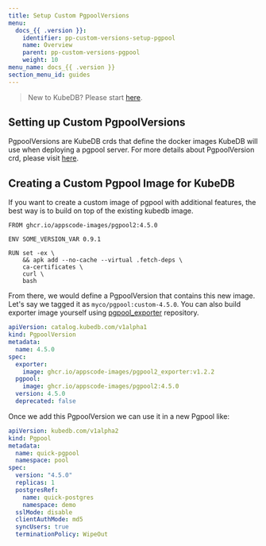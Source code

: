 ```yaml
---
title: Setup Custom PgpoolVersions
menu:
  docs_{{ .version }}:
    identifier: pp-custom-versions-setup-pgpool
    name: Overview
    parent: pp-custom-versions-pgpool
    weight: 10
menu_name: docs_{{ .version }}
section_menu_id: guides
---
```


> New to KubeDB? Please start [here](/docs/README.md).

## Setting up Custom PgpoolVersions

PgpoolVersions are KubeDB crds that define the docker images KubeDB will use when deploying a pgpool server. For more details about PgpoolVersion crd, please visit [here](/docs/guides/pgpool/concepts/catalog.md).

## Creating a Custom Pgpool Image for KubeDB

If you want to create a custom image of pgpool with additional features, the best way is to build on top of the existing kubedb image.

```docker
FROM ghcr.io/appscode-images/pgpool2:4.5.0

ENV SOME_VERSION_VAR 0.9.1

RUN set -ex \
    && apk add --no-cache --virtual .fetch-deps \
    ca-certificates \
    curl \
    bash
```

From there, we would define a PgpoolVersion that contains this new image. Let's say we tagged it as `myco/pgpool:custom-4.5.0`.  You can also build exporter image yourself using [pgpool_exporter](https://github.com/appscode-images/pgpool2_exporter/) repository.

```yaml
apiVersion: catalog.kubedb.com/v1alpha1
kind: PgpoolVersion
metadata:
  name: 4.5.0
spec:
  exporter:
    image: ghcr.io/appscode-images/pgpool2_exporter:v1.2.2
  pgpool:
    image: ghcr.io/appscode-images/pgpool2:4.5.0
  version: 4.5.0
  deprecated: false
```

Once we add this PgpoolVersion we can use it in a new Pgpool like:

```yaml
apiVersion: kubedb.com/v1alpha2
kind: Pgpool
metadata:
  name: quick-pgpool
  namespace: pool
spec:
  version: "4.5.0"
  replicas: 1
  postgresRef:
    name: quick-postgres
    namespace: demo
  sslMode: disable
  clientAuthMode: md5
  syncUsers: true
  terminationPolicy: WipeOut
```
